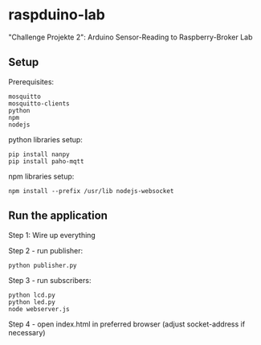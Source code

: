 # raspduino-lab
"Challenge Projekte 2": Arduino Sensor-Reading to Raspberry-Broker Lab

## Setup
Prerequisites:

    mosquitto
    mosquitto-clients
    python
    npm
    nodejs
  
python libraries setup:

    pip install nanpy
    pip install paho-mqtt
  
npm libraries setup:

    npm install --prefix /usr/lib nodejs-websocket
  
## Run the application

Step 1:
  Wire up everything

Step 2 - run publisher:

    python publisher.py

Step 3 - run subscribers:

    python lcd.py
    python led.py
    node webserver.js
  
Step 4 - open index.html in preferred browser (adjust socket-address if necessary)
